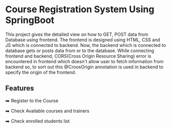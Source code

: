 # Course Registration System Using SpringBoot

This project gives the detailed view on how to GET, POST data from Database using frontend. The frontend is designed using HTML, CSS and JS which is connected to backend. Now, the backend which is connected to database gets or posts data from or to the database. While connecting frontend and backend, CORS(Cross Origin Resource Sharing) error is encountered in frontend which doesn't allow user to fetch information from backend so, to sort out this @CroosOrigin annotation is used in backend to specify the origin of the frontend.

## Features

⮕ Register to the Course

⮕ Check Available courses and trainers

⮕ Check enrolled students list




